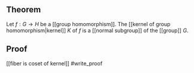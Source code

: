 ## Theorem
Let $f:G\to H$ be a [[group homomorphism]]. The [[kernel of group homomorphism|kernel]] $K$ of $f$ is a [[normal subgroup]] of the [[group]] $G$. 
## Proof
[[fiber is coset of kernel]] #write_proof 